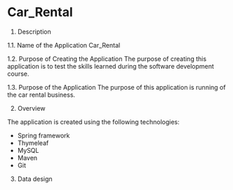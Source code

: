 # Car_Rental

1. Description

1.1. Name of the Application
Car_Rental

1.2. Purpose of Creating the Application
The purpose of creating this application is to test the skills learned during the software development course.

1.3. Purpose of the Application
The purpose of this application is running of the car rental business.


2. Overview

The application is created using the following technologies:
- Spring framework
- Thymeleaf
- MySQL
- Maven
- Git


3. Data design